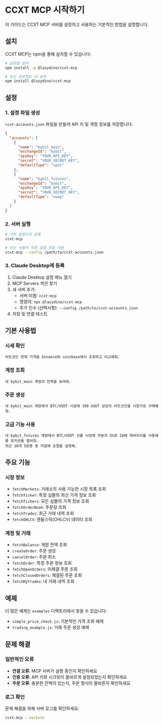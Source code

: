 # CCXT MCP 시작하기

이 가이드는 CCXT MCP 서버를 설정하고 사용하는 기본적인 방법을 설명합니다.

## 설치

CCXT MCP는 npm을 통해 설치할 수 있습니다:

```bash
# 글로벌 설치
npm install -g @lazydino/ccxt-mcp

# 또는 프로젝트 내 설치
npm install @lazydino/ccxt-mcp
```

## 설정

### 1. 설정 파일 생성

`ccxt-accounts.json` 파일을 만들어 API 키 및 계정 정보를 저장합니다:

```json
{
  "accounts": [
    {
      "name": "bybit_main",
      "exchangeId": "bybit",
      "apiKey": "YOUR_API_KEY",
      "secret": "YOUR_SECRET_KEY",
      "defaultType": "spot"
    },
    {
      "name": "bybit_futures",
      "exchangeId": "bybit",
      "apiKey": "YOUR_API_KEY",
      "secret": "YOUR_SECRET_KEY",
      "defaultType": "swap"
    }
  ]
}
```

### 2. 서버 실행

```bash
# 기본 설정으로 실행
ccxt-mcp

# 또는 사용자 지정 설정 파일 사용
ccxt-mcp --config /path/to/ccxt-accounts.json
```

### 3. Claude Desktop에 등록

1. Claude Desktop 설정 메뉴 열기
2. MCP Servers 섹션 찾기
3. 새 서버 추가:
   - 서버 이름: `ccxt-mcp`
   - 명령어: `npx @lazydino/ccxt-mcp`
   - 추가 인수 (선택사항): `--config /path/to/ccxt-accounts.json`
4. 저장 및 연결 테스트

## 기본 사용법

### 시세 확인

```
비트코인 현재 가격을 binance와 coinbase에서 조회하고 비교해줘.
```

### 계정 조회

```
내 bybit_main 계정의 잔액을 보여줘.
```

### 주문 생성

```
내 bybit_main 계정에서 BTC/USDT 시장에 100 USDT 상당의 비트코인을 시장가로 구매해줘.
```

### 고급 기능 사용

```
내 bybit_futures 계정에서 BTC/USDT 선물 시장에 자본의 5%로 10배 레버리지를 사용해 롱 포지션을 열어줘.
최근 10개 5분봉 중 저점에 손절을 설정해.
```

## 주요 기능

### 시장 정보

- `fetchMarkets`: 거래소의 사용 가능한 시장 목록 조회
- `fetchTicker`: 특정 심볼의 최신 가격 정보 조회
- `fetchTickers`: 모든 심볼의 가격 정보 조회
- `fetchOrderBook`: 주문장 조회
- `fetchTrades`: 최근 거래 내역 조회
- `fetchOHLCV`: 캔들스틱(OHLCV) 데이터 조회

### 계정 및 거래

- `fetchBalance`: 계정 잔액 조회
- `createOrder`: 주문 생성
- `cancelOrder`: 주문 취소
- `fetchOrder`: 특정 주문 정보 조회
- `fetchOpenOrders`: 미체결 주문 조회
- `fetchClosedOrders`: 체결된 주문 조회
- `fetchMyTrades`: 내 거래 내역 조회

## 예제

더 많은 예제는 `examples` 디렉토리에서 찾을 수 있습니다:

- `simple_price_check.js`: 기본적인 가격 조회 예제
- `trading_example.js`: 거래 주문 생성 예제

## 문제 해결

### 일반적인 오류

- **연결 오류**: MCP 서버가 실행 중인지 확인하세요
- **인증 오류**: API 키와 시크릿이 올바르게 설정되었는지 확인하세요
- **주문 오류**: 충분한 잔액이 있는지, 주문 형식이 올바른지 확인하세요

### 로그 확인

문제 해결을 위해 서버 로그를 확인하세요:

```bash
ccxt-mcp --verbose
```
